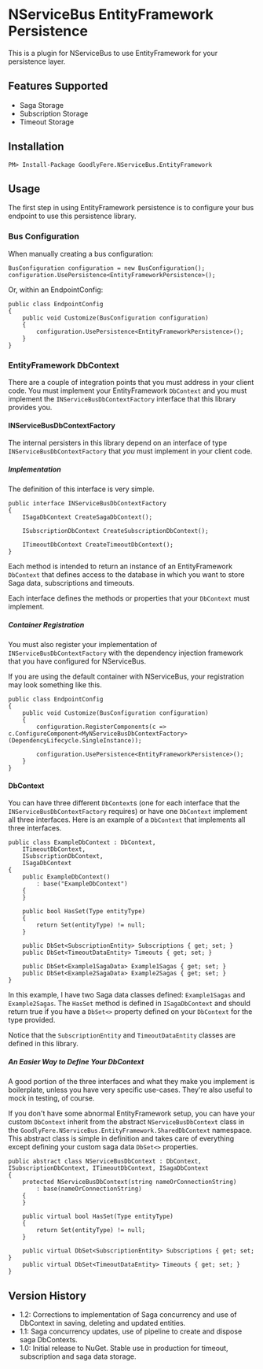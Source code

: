 # NServiceBus EntityFramework Persistence
This is a plugin for NServiceBus to use EntityFramework for your persistence layer.

## Features Supported
 - Saga Storage
 - Subscription Storage
 - Timeout Storage

## Installation
    PM> Install-Package GoodlyFere.NServiceBus.EntityFramework

## Usage
The first step in using EntityFramework persistence is to configure your bus endpoint to use
this persistence library.

### Bus Configuration
When manually creating a bus configuration:

    BusConfiguration configuration = new BusConfiguration();
    configuration.UsePersistence<EntityFrameworkPersistence>();

Or, within an EndpointConfig:

    public class EndpointConfig
    {
        public void Customize(BusConfiguration configuration)
        {
            configuration.UsePersistence<EntityFrameworkPersistence>();
        }
    }

### EntityFramework DbContext
There are a couple of integration points that you must address in your
client code.  You must implement your EntityFramework `DbContext` and
you must implement the `INServiceBusDbContextFactory` interface that
this library provides you.

#### INServiceBusDbContextFactory
The internal persisters in this library depend on an interface of type `INServiceBusDbContextFactory` that 
_you_ must implement in your client code.

##### Implementation
The definition of this interface is very simple.

	
    public interface INServiceBusDbContextFactory
    {
        ISagaDbContext CreateSagaDbContext();

        ISubscriptionDbContext CreateSubscriptionDbContext();

        ITimeoutDbContext CreateTimeoutDbContext();
    }

Each method is intended to return an instance of an EntityFramework `DbContext` that defines access to the
database in which you want to store Saga data, subscriptions and timeouts.

Each interface defines the methods or properties that your `DbContext` must implement.

##### Container Registration
You must also register your implementation of `INServiceBusDbContextFactory`
with the dependency injection framework that you have configured for NServiceBus.

If you are using the default container with NServiceBus, your registration
may look something like this.

	public class EndpointConfig
    {
        public void Customize(BusConfiguration configuration)
        {
            configuration.RegisterComponents(c => c.ConfigureComponent<MyNServiceBusDbContextFactory>(DependencyLifecycle.SingleInstance));
			
            configuration.UsePersistence<EntityFrameworkPersistence>();
        }
    }

#### DbContext
You can have three different `DbContext`s (one for each interface that the
`INServiceBusDbContextFactory` requires) or have one `DbContext` implement all three interfaces.  Here is an example of a `DbContext` that implements all three interfaces.

	public class ExampleDbContext : DbContext,
        ITimeoutDbContext,
        ISubscriptionDbContext,
        ISagaDbContext
    {
        public ExampleDbContext()
            : base("ExampleDbContext")
        {
        }

        public bool HasSet(Type entityType)
        {
            return Set(entityType) != null;
        }

        public DbSet<SubscriptionEntity> Subscriptions { get; set; }
        public DbSet<TimeoutDataEntity> Timeouts { get; set; }

        public DbSet<Example1SagaData> Example1Sagas { get; set; }
        public DbSet<Example2SagaData> Example2Sagas { get; set; }
    }

In this example, I have two Saga data classes defined: `Example1Sagas` and `Example2Sagas`.  The `HasSet` method is defined in `ISagaDbContext` and 
should return true if you have a `DbSet<>` property defined on your `DbContext`
for the type provided.

Notice that the `SubscriptionEntity` and `TimeoutDataEntity` classes are defined in this library.

##### An Easier Way to Define Your DbContext
A good portion of the three interfaces and what they make you implement
is boilerplate, unless you have very specific use-cases.  They're also useful
to mock in testing, of course.

If you don't have some abnormal EntityFramework setup, you can have your custom
`DbContext` inherit from the abstract `NServiceBusDbContext` class in the
`GoodlyFere.NServiceBus.EntityFramework.SharedDbContext` namespace.  This
abstract class is simple in definition and takes care of everything except
defining your custom saga data `DbSet<>` properties.

	public abstract class NServiceBusDbContext : DbContext, ISubscriptionDbContext, ITimeoutDbContext, ISagaDbContext
    {
        protected NServiceBusDbContext(string nameOrConnectionString)
            : base(nameOrConnectionString)
        {
        }

        public virtual bool HasSet(Type entityType)
        {
            return Set(entityType) != null;
        }

        public virtual DbSet<SubscriptionEntity> Subscriptions { get; set; }
        public virtual DbSet<TimeoutDataEntity> Timeouts { get; set; }
    }

## Version History
 - 1.2: Corrections to implementation of Saga concurrency and use of DbContext in saving, deleting and updated entities.
 - 1.1: Saga concurrency updates, use of pipeline to create and dispose saga DbContexts.
 - 1.0: Initial release to NuGet.  Stable use in production for timeout, subscription and saga data storage.
